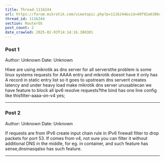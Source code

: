```yaml
---
title: Thread-1116244
url: https://forum.mikrotik.com/viewtopic.php?p=1116244&sid=49f92a630bc7970d8ca50523be880e8f#p1116244
thread_id: 1116244
section: RouterOS
post_count: 2
date_crawled: 2025-02-03T14:14:16.388301
---
```


### Post 1
Author: Unknown
Date: Unknown

Hiwe are using mikrotik as dns server for all serversthe problem is some linux systems requests for AAAA entry and mikrotik doesnt have  it only has A record in static entry list so it goes to upstream dns serverit creates latency and under heavy load make mikrotik dns server unusablecan we have feature to block all ipv6 resolve requests?the bind has one line config like thisfilter-aaaa-on-v4 yes;

---
### Post 2
Author: Unknown
Date: Unknown

If requests are from IPv6 create input chain rule in IPv6 firewall filter to drop packets for port 53. If comes from v4, not sure you can filter it without additional DNS in the middle, for eg. in container, and such feature has sense,dnsmasqalso has such feature.

---

